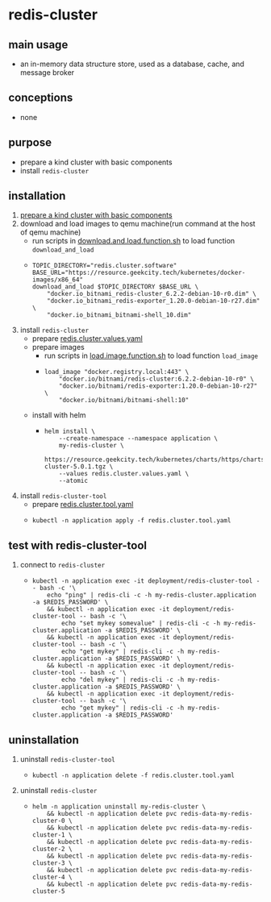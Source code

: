 # redis-cluster

## main usage

* an in-memory data structure store, used as a database, cache, and message broker

## conceptions

* none

## purpose

* prepare a kind cluster with basic components
* install `redis-cluster`

## installation

1. [prepare a kind cluster with basic components](../basic/kind.cluster.md)
2. download and load images to qemu machine(run command at the host of qemu machine)
    * run scripts
      in [download.and.load.function.sh](../resources/create.qemu.machine.for.kind/download.and.load.function.sh.md) to
      load function `download_and_load`
    * ```shell
      TOPIC_DIRECTORY="redis.cluster.software"
      BASE_URL="https://resource.geekcity.tech/kubernetes/docker-images/x86_64"
      download_and_load $TOPIC_DIRECTORY $BASE_URL \
          "docker.io_bitnami_redis-cluster_6.2.2-debian-10-r0.dim" \
          "docker.io_bitnami_redis-exporter_1.20.0-debian-10-r27.dim" \
          "docker.io_bitnami_bitnami-shell_10.dim"
      ```
3. install `redis-cluster`
    * prepare [redis.cluster.values.yaml](resources/redis.cluster/redis.cluster.values.yaml.md)
    * prepare images
        + run scripts in [load.image.function.sh](../resources/load.image.function.sh.md) to load function `load_image`
        + ```shell
          load_image "docker.registry.local:443" \
              "docker.io/bitnami/redis-cluster:6.2.2-debian-10-r0" \
              "docker.io/bitnami/redis-exporter:1.20.0-debian-10-r27" \
              "docker.io/bitnami/bitnami-shell:10"
          ```
    * install with helm
        + ```shell
          helm install \
              --create-namespace --namespace application \
              my-redis-cluster \
              https://resource.geekcity.tech/kubernetes/charts/https/charts.bitnami.com/bitnami/redis-cluster-5.0.1.tgz \
              --values redis.cluster.values.yaml \
              --atomic
          ```
4. install `redis-cluster-tool`
    * prepare [redis.cluster.tool.yaml](resources/redis.cluster/redis.cluster.tool.yaml.md)
    * ```shell
      kubectl -n application apply -f redis.cluster.tool.yaml
      ```

## test with redis-cluster-tool

1. connect to `redis-cluster`
    * ```shell
      kubectl -n application exec -it deployment/redis-cluster-tool -- bash -c '\
          echo "ping" | redis-cli -c -h my-redis-cluster.application -a $REDIS_PASSWORD' \
          && kubectl -n application exec -it deployment/redis-cluster-tool -- bash -c '\
              echo "set mykey somevalue" | redis-cli -c -h my-redis-cluster.application -a $REDIS_PASSWORD' \
          && kubectl -n application exec -it deployment/redis-cluster-tool -- bash -c '\
              echo "get mykey" | redis-cli -c -h my-redis-cluster.application -a $REDIS_PASSWORD' \
          && kubectl -n application exec -it deployment/redis-cluster-tool -- bash -c '\
              echo "del mykey" | redis-cli -c -h my-redis-cluster.application -a $REDIS_PASSWORD' \
          && kubectl -n application exec -it deployment/redis-cluster-tool -- bash -c '\
              echo "get mykey" | redis-cli -c -h my-redis-cluster.application -a $REDIS_PASSWORD'
      ```

## uninstallation

1. uninstall `redis-cluster-tool`
    * ```shell
      kubectl -n application delete -f redis.cluster.tool.yaml
      ```
2. uninstall `redis-cluster`
    * ```shell
      helm -n application uninstall my-redis-cluster \
          && kubectl -n application delete pvc redis-data-my-redis-cluster-0 \
          && kubectl -n application delete pvc redis-data-my-redis-cluster-1 \
          && kubectl -n application delete pvc redis-data-my-redis-cluster-2 \
          && kubectl -n application delete pvc redis-data-my-redis-cluster-3 \
          && kubectl -n application delete pvc redis-data-my-redis-cluster-4 \
          && kubectl -n application delete pvc redis-data-my-redis-cluster-5
      ```
